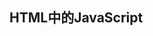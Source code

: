 ## HTML中的JavaScript

### <script>元素有下列8个属性： 
  * **async**: 可选。立即开始下载脚本，不阻止其他页面动作。异步地执行（当页面继续进行解析时，脚本将被执行）。只对外部脚本文件有效。
  
  * **charset**: 可选。 例:charset="UTF-8"。指定字符集。(很少使用，多被浏览器无视)。
  * **crossorigin**: 可选。配置相关请求的CORS（跨源资源共享）设置。默认不使用。crossorigin="anonymous"配置文件请求不必设置凭据标志。crossorgin="use-credentials"设置凭据标志，意味着出站请求会包含凭据。
  * **defer**: 可选。在文档解析和显示完成后再执行脚本。只对外部脚本有效，再IE7及更早版本中，对行内脚本也可以指定这个属性。
  * **integrity**: 可选。允许对比接收到的资源和指定的加密签名以验证子资源完整性(SRL,Subresource Intergrity)。如果接收到的资源的签名与这个属性指定的签名不匹配，则页面会报错，脚本不会执行。这个属性可以用于确保内容分发网络(CDN，Content Delivery Network)不会提供恶意内容。
  * **language**: 废弃。最初用于表示代码块中的脚本语言。
  * **src**: 可选。要执行的代码的外部文件。
  * **type**: 可选。代替language，表示代码块中脚本语言的内容类型(也称MIME类型)。例：type="text/javascript"(已废弃)、MIME类型通常是: "application/x-javascript"、module(ES6模块)。  

### 使用<script>的两种方式  
  **嵌入式**
```
  <script>
    function sayHi(){
      console.log("Hi");
    }
  </script>
```
 代码从上往下解释  
  
  **引用外链**  
 `<script src="example.js"></script>`
 
 **还有一种动态加载(以这种方式获取资源对浏览器预加载是不可可见的。这会严重影响它们在资源获取队列中的优先级)**
  ```
  let srcipt = document.createElement('script');
  script.src = 'emxample.js';
  preloadLink.rel = "preload";
  document.head.appendChild(script);
  ```
  要想让预加载器知道这些动态请求文件的存在，可以再文档头部显式的声明它们。
  `<link rel="preload" href="emxample.js"/> `
  
  ### XHTML的变化
再XHTML代码中不允许直接使用 > 。例如: if(a > b)这样,要使用&lt; 如：if(a &lt; b)。还有另一种方法如下:
 ```
 <script type="text/javascript"><![CDATA[
    if(a > b){
      console.log('a 大于 b');
    }
]]></script>
 ```
 在兼容XHTML的浏览器中，这样能解决问题。但在不支持CDATA块的非XHTML兼容浏览器中则不行。为此，CDATA标记必须使用JavaScript注释来抵消:
  ```
 <script type="text/javascript">
 //<![CDATA[
    if(a > b){
      console.log('a 大于 b');
    }
//]]>
</script>
 ```
 这种格式适用于所有现代浏览器。虽然有点黑科技的味道，但它可以通过XHTML验证，而且对XHTML之前的浏览器也能优雅地降级。
 
 ### <noscript>元素。用于给不支持JavaScript的浏览器提供替代内容。
